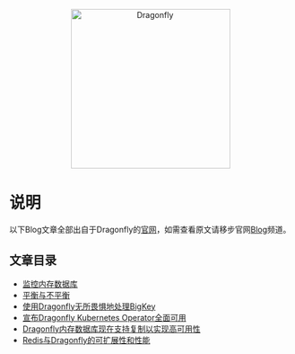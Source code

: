 <p align="center">
  <a href="https://dragonflydb.io">
    <img src="https://raw.githubusercontent.com/dragonflydb/dragonfly/main/.github/images/logo-full.svg"
      width="284" border="0" alt="Dragonfly">
  </a>
</p>

# 说明
以下Blog文章全部出自于Dragonfly的[官网](https://www.dragonflydb.io/)，如需查看原文请移步官网[Blog](https://www.dragonflydb.io/blog)频道。

## 文章目录

- [监控内存数据库](./监控内存数据库.md)
- [平衡与不平衡](./平衡与不平衡.md)
- [使用Dragonfly无所畏惧地处理BigKey](./使用Dragonfly无所畏惧地处理BigKey.md)
- [宣布Dragonfly Kubernetes Operator全面可用](./宣布Dragonfly%20Kubernetes%20Operator全面可用.md)
- [Dragonfly内存数据库现在支持复制以实现高可用性](./Dragonfly内存数据库现在支持复制以实现高可用性.md)
- [Redis与Dragonfly的可扩展性和性能](./Redis与Dragonfly的可扩展性和性能.md)